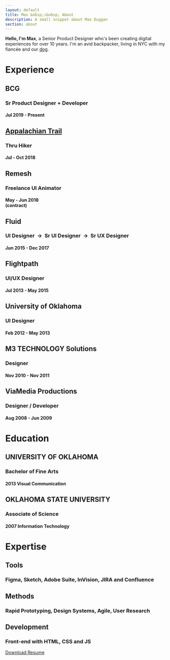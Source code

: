 ```yaml
---
layout: default
title: Max &nbsp;❭&nbsp; About
description: A small snippet about Max Duggan
section: about
---
```


<div id="about_max">

<div id="blurb-one">
	<b>Hello, I'm Max</b>, a Senior Product Designer who's been creating digital experiences for over 10 years. I'm an avid backpacker, living in NYC with my fiancée and our <a href="https://www.instagram.com/explore/tags/themightysobo/" target="_blank">dog</a>.
</div>

</div>

<div id="resume">

<h1>Experience</h1>

<div class="item">
		<h2>BCG</h2>
		<h3>Sr Product Designer + Developer</h3>
		<h4>Jul 2019 - Present</h4>
</div>

<div class="item">
		<h2><a href="https://en.wikipedia.org/wiki/Appalachian_Trail">Appalachian Trail</a></h2>
		<h3>Thru Hiker</h3>
		<h4>Jul - Oct 2018</h4>
</div>

<div class="item">
	<h2>Remesh</h2>
	<h3>Freelance UI Animator</h3>
	<h4>May - Jun 2018<br>
	(contract)</h4>
</div>		

<div class="item">
	<h2>Fluid</h2>
	<h3>UI Designer &nbsp;&#8594;&nbsp; Sr UI Designer &nbsp;&#8594;&nbsp; Sr UX Designer</h3>
	<h4>Jun 2015 - Dec 2017</h4>
</div>

<div class="item">
	<h2>Flightpath</h2>
	<h3>UI/UX Designer</h3>
	<h4>Jul 2013 - May 2015</h4>
</div>

<div class="item">
	<h2>University of Oklahoma</h2>
	<h3>UI Designer</h3>
	<h4>Feb 2012 - May 2013</h4>
</div>

<div class="item">
	<h2>M3 TECHNOLOGY Solutions</h2>
	<h3>Designer</h3>
	<h4>Nov 2010 - Nov 2011</h4>
</div>

<div class="item">
	<h2>ViaMedia Productions</h2>
	<h3>Designer / Developer</h3>
	<h4>Aug 2008 - Jun 2009</h4>
</div>

<h1>Education</h1>

<div class="item">
	<h2>UNIVERSITY OF OKLAHOMA</h2>
	<h3>Bachelor of Fine Arts</h3>
	<h4>2013 Visual Communication</h4>
</div>

<div class="item">
	<h2>OKLAHOMA STATE UNIVERSITY</h2>
	<h3>Associate of Science</h3>
	<h4>2007 Information Technology</h4>
</div>

<h1>Expertise</h1>

<div class="item">
    <h2>Tools</h2>
    <h3>Figma, Sketch, Adobe Suite, InVision, JIRA and Confluence</h3>
</div>

<div class="item">
    <h2>Methods</h2>
    <h3>Rapid Prototyping, Design Systems, Agile, User Research</h3>
</div>

<div class="item">
    <h2>Development</h2>
    <h3>Front-end with HTML, CSS and JS</h3>
</div>

</div><!-- End Resume -->

<div class="article">
	<a class="button" href="../max-duggan-resume.pdf" target="_blank">Download Resume</a>
</div>
<br><br>
